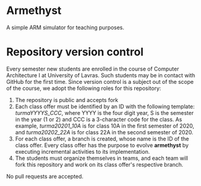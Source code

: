 # Armethyst
A simple ARM simulator for teaching purposes.

# Repository version control
Every semester new students are enrolled in the course of Computer Architecture I at University of Lavras. Such students may be in contact with GitHub for the first time. Since version control is a subject out of the scope of the course, we adopt the following roles for this repository:

1. The repository is public and accepts fork
2. Each class offer must be identified by an ID with the following template: *turmaYYYYS_CCC*, where YYYY is the four digit year, S is the semester in the year (1 or 2) and CCC is a 3-character code for the class. As example, *turma20201_10A* is for class 10A in the first semester of 2020, and *turma20202_22A* is for class 22A in the second semester of 2020.
3. For each class offer, a branch is created, whose name is the ID of the class offer. Every class offer has the purpose to evolve **armethyst** by executing incremental activities to its implementation.
4. The students must organize themselves in teams, and each team will fork this repository and work on its class offer's respective branch.

No pull requests are accepted.
